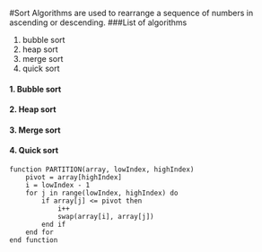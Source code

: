 #Sort Algorithms
are used to rearrange a sequence of numbers in ascending or descending.
###List of algorithms
1. bubble sort
2. heap sort
3. merge sort
4. quick sort
#### 1. Bubble sort
#### 2. Heap sort
#### 3. Merge sort
#### 4. Quick sort
```
function PARTITION(array, lowIndex, highIndex)
    pivot = array[highIndex]
    i = lowIndex - 1
    for j in range(lowIndex, highIndex) do
        if array[j] <= pivot then
            i++
            swap(array[i], array[j])
        end if
    end for
end function
```
